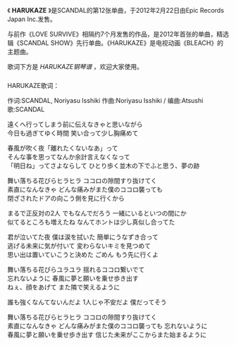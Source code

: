 

《 **HARUKAZE** 》是SCANDAL的第12张单曲，于2012年2月22日由Epic Records Japan Inc.发售。

与前作《LOVE SURVIVE》相隔约7个月发售的作品，是2012年首张的单曲，精选辑《SCANDAL
SHOW》先行单曲。《HARUKAZE》是电视动画《BLEACH》的主题曲。

歌词下方是 _HARUKAZE钢琴谱_ ，欢迎大家使用。

###  
HARUKAZE歌词：

作词:SCANDAL, Noriyasu Isshiki 作曲:Noriyasu Isshiki / 编曲:Atsushi 歌:SCANDAL  
  
遠くへ行ってしまう前に伝えなきゃと思いながら  
今日も過ぎてゆく時間 笑い合って少し胸痛めて

春風が吹く夜「離れたくないなあ」って  
そんな事を思ってなんか余計言えなくなって  
「明日ね」ってさよならして ひとり歩く並木の下でふと思う、夢の跡

舞い落ちる花びらヒラヒラ ココロの隙間すり抜けてく  
素直になんなきゃ どんな痛みがまた僕のココロ襲っても  
閉ざされたドアの向こう側を見に行くから

まるで正反対の2人 でもなんでだろう 一緒にいるといつの間にか  
似てるところも増えたね なんてホントは少し真似し合ってた

君が泣いてた夜 僕は涙を拭いた 簡単にうなずき合って  
逃げる未来に気が付いて 変わらないキミを見つめて  
思い出は置いていこうと決めた ごめん もう先に行くよ

舞い落ちる花びらユラユラ 揺れるココロ繋いでて  
忘れないように 春風に夢と願いを乗せ歩き出す  
ねぇ、顔をあげて また隣で笑えるように

誰も強くなんてないんだよ 1人じゃ不安だよ 僕だってそう

舞い落ちる花びらヒラヒラ ココロの隙間すり抜けてく  
素直になんなきゃ どんな痛みがまた僕のココロ襲っても 忘れないように  
春風に夢と願いを乗せ歩き出す 信じた未来がここからまた始まるように

